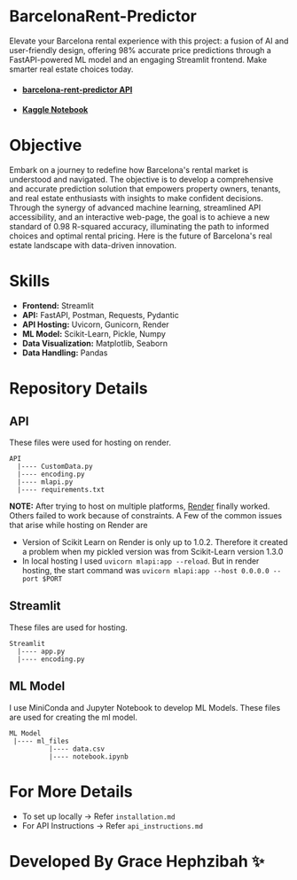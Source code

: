 # BarcelonaRent-Predictor
Elevate your Barcelona rental experience with this project: a fusion of AI and user-friendly design, offering 98% accurate 
price predictions through a FastAPI-powered ML model and an engaging Streamlit frontend. Make smarter real estate choices today.
- #### <a href = "https://barcelona-rent-predictor.onrender.com"> barcelona-rent-predictor API </a>
- #### <a href = "https://www.kaggle.com/code/gracehephzibahm/prediction-of-rent-prices-in-barcelona"> Kaggle Notebook </a>

# Objective 
Embark on a journey to redefine how Barcelona's rental market is understood and navigated. The objective is to develop a comprehensive and accurate 
prediction solution that empowers property owners, tenants, and real estate enthusiasts with insights to make confident decisions. Through 
the synergy of advanced machine learning, streamlined API accessibility, and an interactive web-page, the goal is to achieve a new standard of 0.98 
R-squared accuracy, illuminating the path to informed choices and optimal rental pricing. Here is the future of Barcelona's real estate 
landscape with data-driven innovation.

# Skills
- **Frontend:** Streamlit
- **API:** FastAPI, Postman, Requests, Pydantic
- **API Hosting:** Uvicorn, Gunicorn, Render
- **ML Model:** Scikit-Learn, Pickle, Numpy
- **Data Visualization:** Matplotlib, Seaborn
- **Data Handling:** Pandas

# Repository Details
## API
These files were used for hosting on render. 
```
API
  |---- CustomData.py
  |---- encoding.py
  |---- mlapi.py
  |---- requirements.txt
```
**NOTE:**
After trying to host on multiple platforms, <a href = "https://render.com/">Render</a> finally worked. 
Others failed to work because of constraints.
A Few of the common issues that arise while hosting on Render are

- Version of Scikit Learn on Render is only up to 1.0.2. Therefore it created a problem when my pickled version was from Scikit-Learn version 1.3.0
- In local hosting I used ```uvicorn mlapi:app --reload```. But in render hosting, the start command was ```uvicorn mlapi:app --host 0.0.0.0 --port $PORT```

## Streamlit 
These files are used for hosting. 
```
Streamlit
  |---- app.py
  |---- encoding.py
```

## ML Model 
I use MiniConda and Jupyter Notebook to develop ML Models. These files are used for creating the ml model.
```
ML Model
 |---- ml_files
          |---- data.csv
          |---- notebook.ipynb
```
# For More Details 
- To set up locally -> Refer ```installation.md```
- For API Instructions -> Refer ```api_instructions.md```

# Developed By Grace Hephzibah ✨
